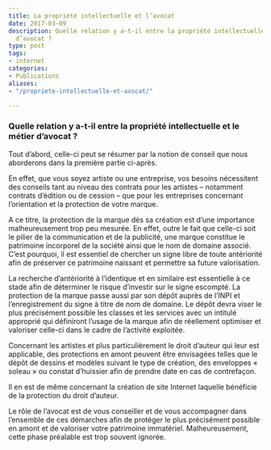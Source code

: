 ```yaml
---
title: La propriété intellectuelle et l’avocat
date: 2017-03-09
description: Quelle relation y a-t-il entre la propriété intellectuelle et le métier
  d’avocat ?
type: post
tags:
- internet
categories:
- Publications
aliases:
- "/propriete-intellectuelle-et-avocat/"

---
```

### Quelle relation y a-t-il entre la propriété intellectuelle et le métier d’avocat ?
Tout d’abord, celle-ci peut se résumer par la notion de conseil que nous aborderons dans la première partie ci-après.

En effet, que vous soyez artiste ou une entreprise, vos besoins nécessitent des conseils tant au niveau des contrats pour les artistes – notamment contrats d’édition ou de cession – que pour les entreprises concernant l’orientation et la protection de votre marque.

A ce titre, la protection de la marque dès sa création est d’une importance malheureusement trop peu mesurée. En effet, outre le fait que celle-ci soit le pilier de la communication et de la publicité, une marque constitue le patrimoine incorporel de la société ainsi que le nom de domaine associé. C’est pourquoi, il est essentiel de chercher un signe libre de toute antériorité afin de préserver ce patrimoine naissant et permettre sa future valorisation.

La recherche d’antériorité à l’identique et en similaire est essentielle à ce stade afin de déterminer le risque d’investir sur le signe escompté. La protection de la marque passe aussi par son dépôt auprès de l’INPI et l’enregistrement du signe à titre de nom de domaine. Le dépôt devra viser le plus précisément possible les classes et les services avec un intitulé approprié qui définiront l’usage de la marque afin de réellement optimiser et valoriser celle-ci dans le cadre de l’activité exploitée.

Concernant les artistes et plus particulièrement le droit d’auteur qui leur est applicable, des protections en amont peuvent être envisagées telles que le dépôt de dessins et modèles suivant le type de création, des enveloppes « soleau » ou constat d’huissier afin de prendre date en cas de contrefaçon.

Il en est de même concernant la création de site Internet laquelle bénéficie de la protection du droit d’auteur.

Le rôle de l’avocat est de vous conseiller et de vous accompagner dans l’ensemble de ces démarches afin de protéger le plus précisément possible en amont et de valoriser votre patrimoine immatériel. Malheureusement, cette phase préalable est trop souvent ignorée.